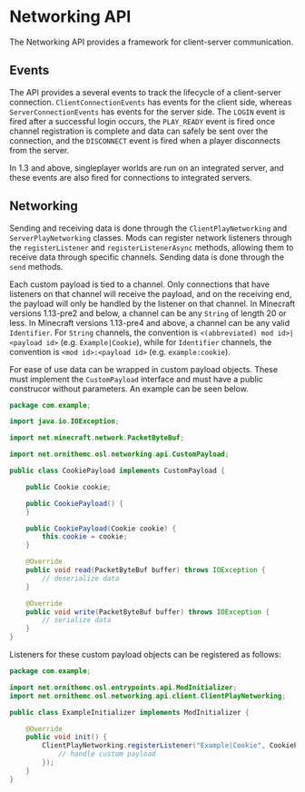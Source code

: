 # Networking API

The Networking API provides a framework for client-server communication.

## Events

The API provides a several events to track the lifecycle of a client-server connection.
`ClientConnectionEvents` has events for the client side, whereas `ServerConnectionEvents`
has events for the server side. The `LOGIN` event is fired after a successful login occurs,
the `PLAY_READY` event is fired once channel registration is complete and data can safely
be sent over the connection, and the `DISCONNECT` event is fired when a player disconnects
from the server.

In 1.3 and above, singleplayer worlds are run on an integrated server, and these events
are also fired for connections to integrated servers.

## Networking

Sending and receiving data is done through the `ClientPlayNetworking` and `ServerPlayNetworking` classes.
Mods can register network listeners through the `registerListener` and `registerListenerAsync` methods,
allowing them to receive data through specific channels. Sending data is done through the `send` methods.

Each custom payload is tied to a channel. Only connections that have listeners on that channel will receive the payload, and on the receiving end, the payload will only be handled by the listener on that channel. In Minecraft versions 1.13-pre2 and below, a channel can be any `String` of length 20 or less. In Minecraft versions 1.13-pre4 and above, a channel can be any valid `Identifier`. For `String` channels, the convention is `<(abbreviated) mod id>|<payload id>` (e.g. `Example|Cookie`), while for `Identifier` channels, the convention is `<mod id>:<payload id>` (e.g. `example:cookie`).

For ease of use data can be wrapped in custom payload objects. These must implement the `CustomPayload` interface
and must have a public construcor without parameters. An example can be seen below.

```java
package com.example;

import java.io.IOException;

import net.minecraft.network.PacketByteBuf;

import net.ornithemc.osl.networking.api.CustomPayload;

public class CookiePayload implements CustomPayload {

	public Cookie cookie;

	public CookiePayload() {
	}

	public CookiePayload(Cookie cookie) {
		this.cookie = cookie;
	}

	@Override
	public void read(PacketByteBuf buffer) throws IOException {
		// deserialize data
	}

	@Override
	public void write(PacketByteBuf buffer) throws IOException {
		// serialize data
	}
}
```

Listeners for these custom payload objects can be registered as follows:

```java
package com.example;

import net.ornithemc.osl.entrypoints.api.ModInitializer;
import net.ornithemc.osl.networking.api.client.ClientPlayNetworking;

public class ExampleInitializer implements ModInitializer {

	@Override
	public void init() {
		ClientPlayNetworking.registerListener("Example|Cookie", CookiePayload::new, (minecraft, handler, payload) -> {
			// handle custom payload
		});
	}
}
```
